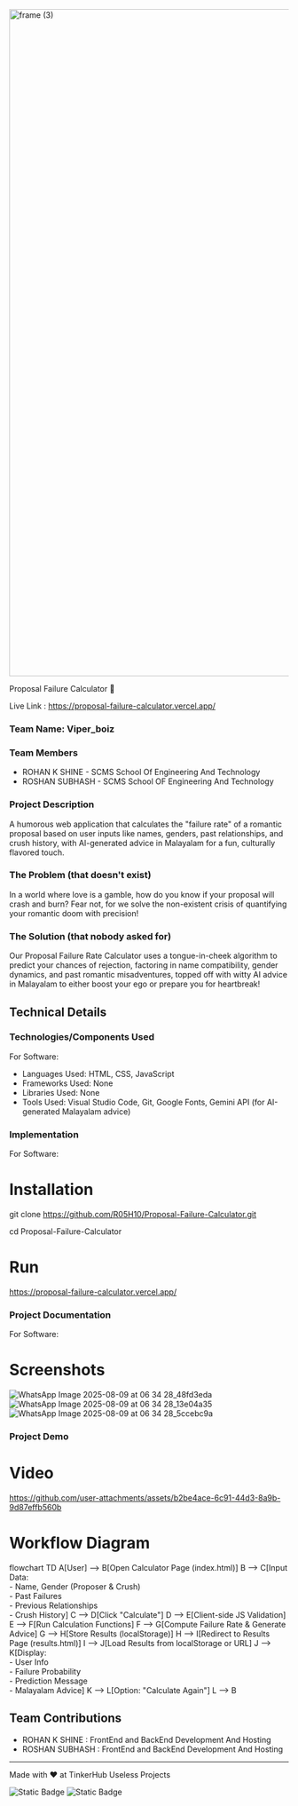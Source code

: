 <img width="3188" height="1202" alt="frame (3)" src="https://github.com/user-attachments/assets/517ad8e9-ad22-457d-9538-a9e62d137cd7" />


Proposal Failure Calculator 🎯


Live Link : https://proposal-failure-calculator.vercel.app/

### Team Name: Viper_boiz


### Team Members

- ROHAN K SHINE - SCMS School Of Engineering And Technology
- ROSHAN SUBHASH - SCMS School OF Engineering And Technology

### Project Description
A humorous web application that calculates the "failure rate" of a romantic proposal based on user inputs like names, genders, past relationships, and crush history, with AI-generated advice in Malayalam for a fun, culturally flavored touch.

### The Problem (that doesn't exist)
In a world where love is a gamble, how do you know if your proposal will crash and burn? Fear not, for we solve the non-existent crisis of quantifying your romantic doom with precision!

### The Solution (that nobody asked for)
Our Proposal Failure Rate Calculator uses a tongue-in-cheek algorithm to predict your chances of rejection, factoring in name compatibility, gender dynamics, and past romantic misadventures, topped off with witty AI advice in Malayalam to either boost your ego or prepare you for heartbreak!

## Technical Details
### Technologies/Components Used
For Software:

- Languages Used: HTML, CSS, JavaScript
- Frameworks Used: None
- Libraries Used: None
- Tools Used: Visual Studio Code, Git, Google Fonts, Gemini API (for AI-generated Malayalam advice)

### Implementation
For Software:
# Installation
git clone https://github.com/R05H10/Proposal-Failure-Calculator.git


cd Proposal-Failure-Calculator

# Run
https://proposal-failure-calculator.vercel.app/

### Project Documentation
For Software:

# Screenshots 
![WhatsApp Image 2025-08-09 at 06 34 28_48fd3eda](https://github.com/user-attachments/assets/faa0ffcf-2104-4966-a0d8-4e6ceb569f95)
![WhatsApp Image 2025-08-09 at 06 34 28_13e04a35](https://github.com/user-attachments/assets/642a2087-48e0-4308-8612-7b7f3299a442)
![WhatsApp Image 2025-08-09 at 06 34 28_5ccebc9a](https://github.com/user-attachments/assets/d2d48342-b799-4dbc-bf39-b0bb7140e7aa)


### Project Demo
# Video


https://github.com/user-attachments/assets/b2be4ace-6c91-44d3-8a9b-9d87effb560b

# Workflow Diagram
 
  flowchart TD
    A[User] --> B[Open Calculator Page (index.html)]
    B --> C[Input Data:<br>- Name, Gender (Proposer & Crush)<br>- Past Failures<br>- Previous Relationships<br>- Crush History]
    C --> D[Click "Calculate"]
    D --> E[Client-side JS Validation]
    E --> F[Run Calculation Functions]
    F --> G[Compute Failure Rate & Generate Advice]
    G --> H[Store Results (localStorage)]
    H --> I[Redirect to Results Page (results.html)]
    I --> J[Load Results from localStorage or URL]
    J --> K[Display:<br>- User Info<br>- Failure Probability<br>- Prediction Message<br>- Malayalam Advice]
    K --> L[Option: "Calculate Again"]
    L --> B



## Team Contributions
- ROHAN K SHINE : FrontEnd and BackEnd Development And Hosting
- ROSHAN SUBHASH : FrontEnd and BackEnd Development And Hosting

---
Made with ❤️ at TinkerHub Useless Projects 

![Static Badge](https://img.shields.io/badge/TinkerHub-24?color=%23000000&link=https%3A%2F%2Fwww.tinkerhub.org%2F)
![Static Badge](https://img.shields.io/badge/UselessProjects--25-25?link=https%3A%2F%2Fwww.tinkerhub.org%2Fevents%2FQ2Q1TQKX6Q%2FUseless%2520Projects)



